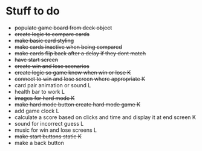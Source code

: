 # Stuff to do
* <del>populate game board from deck object</del>
* <del>create logic to compare cards</del>
* <del>make basic card styling</del>
* <del>make cards inactive when being compared</del>
* <del>make cards flip back after a delay if they dont match</del>
* <del>have start screen</del>
* <del>create win and lose scenarios</del>
* <del>create logic so game know when win or lose K</del>
* <del>connect to win and lose screen where appropriate K</del>
* card pair animation or sound L
* health bar to work L
* <del>images for hard mode K</del>
* <del>make hard mode button create hard mode game K</del>
* add game clock L
* calculate a score based on clicks and time and display it at end screen K
* sound for incorrect guess L
* music for win and lose screens L
* <del>make start buttons static K</del>
* make a back button
